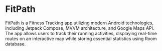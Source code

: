 # FitPath

FitPath is a Fitness Tracking app utilizing modern Android technologies, including
Jetpack Compose, MVVM architecture, and Google Maps API. The app allows users to
track their running activities, displaying real-time routes on an interactive map
while storing essential statistics using Room database.

